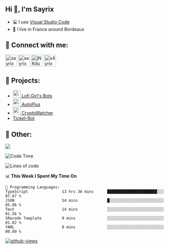 ## Hi 👋, I'm Sayrix

- 💻 I use [Visual Studio Code](https://code.visualstudio.com/)
- 🥖 I live in France around Bordeaux

## 🔗 Connect with me:
<p align="left">
<a href="https://twitter.com/Sayrix_"><img src="https://i.imgur.com/zVwbWwf.png" alt="sayrix" width="37" height="37" /></a> 
<a href="https://www.youtube.com/c/sayrix"><img src="https://i.imgur.com/qZBU7AO.png" alt="sayrix" width="37"  height="37" /></a> 
<a href="https://discord.gg/VasYV6MEJy"><img src="https://i.imgur.com/nsVOefF.png" alt="jNKdusJ" width="37" height="37" /></a>
<a href="https://www.twitch.tv/s4yrix"><img src="https://i.imgur.com/0pAkilW.png" alt="s4yrix" width="37" height="37" /></a>
</p>

## 🚩 Projects:
- [<img src="https://cdn.discordapp.com/avatars/634818840542445580/c4602b4b2c327228e903ab6f99e059ed.png" width="24"/> Lofi Girl's Bots](https://bot.lofigirl.com)
- [<img src="https://autoplus.gg/autoplus.png" width="24"/> AutoPlus](https://autoplus.gg)
- [<img src="https://cdn.discordapp.com/avatars/956586999102472222/1f31a078427e78086c174921237ced67.png" width="24"/> CryptoWatcher](https://top.gg/bot/956586999102472222)
- [Ticket-Bot](https://github.com/Sayrix/ticket-bot)

## 📜 Other:

<img src="https://lanyard-profile-readme.vercel.app/api/629031362351071252">

<!--START_SECTION:waka-->
![Code Time](http://img.shields.io/badge/Code%20Time-1%2C590%20hrs%2021%20mins-blue)

![Lines of code](https://img.shields.io/badge/From%20Hello%20World%20I%27ve%20Written-307.8%20thousand%20lines%20of%20code-blue)

📊 **This Week I Spent My Time On** 

```text
💬 Programming Languages: 
TypeScript               13 hrs 36 mins      ██████████████████████░░░   87.67 % 
JSON                     54 mins             █░░░░░░░░░░░░░░░░░░░░░░░░   05.86 % 
Text                     14 mins             ░░░░░░░░░░░░░░░░░░░░░░░░░   01.56 % 
SRecode Template         9 mins              ░░░░░░░░░░░░░░░░░░░░░░░░░   01.02 % 
YAML                     8 mins              ░░░░░░░░░░░░░░░░░░░░░░░░░   00.89 % 
```


<!--END_SECTION:waka-->

[![github-views](https://komarev.com/ghpvc/?username=sayrix&color=blue)](https://github.com/Sayrix)
